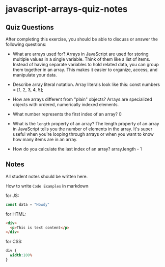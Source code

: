 # javascript-arrays-quiz-notes

## Quiz Questions

After completing this exercise, you should be able to discuss or answer the following questions:

- What are arrays used for?
Arrays in JavaScript are used for storing multiple values in a single variable. Think of them like a list of items. Instead of having separate variables to hold related data, you can group them together in an array. This makes it easier to organize, access, and manipulate your data.

- Describe array literal notation.
Array literals look like this:
const numbers = [1, 2, 3, 4, 5];

- How are arrays different from "plain" objects?
Arrays are specialized objects with ordered, numerically indexed elements.

- What number represents the first index of an array?
0

- What is the `length` property of an array?
The length property of an array in JavaScript tells you the number of elements in the array. It's super useful when you're looping through arrays or when you want to know how many items are in an array.

- How do you calculate the last index of an array?
array.length - 1


## Notes

All student notes should be written here.


How to write `Code Examples` in markdown

for JS:
```javascript
const data = "Howdy"
```

for HTML:
```html
<div>
  <p>This is text content</p>
</div>
```

for CSS:
```css
div {
  width:100%
}
```
